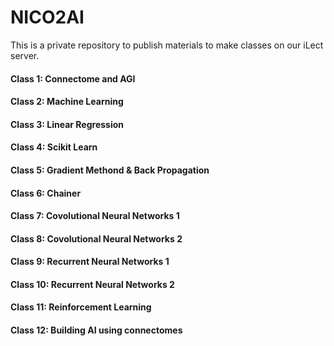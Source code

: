 # NICO2AI
This is a private repository to publish materials to make classes on our iLect server.

#### Class 1: Connectome and AGI
#### Class 2: Machine Learning 
#### Class 3: Linear Regression
#### Class 4: Scikit Learn
#### Class 5: Gradient Methond & Back Propagation
#### Class 6: Chainer
#### Class 7: Covolutional Neural Networks 1
#### Class 8: Covolutional Neural Networks 2
#### Class 9: Recurrent Neural Networks 1
#### Class 10: Recurrent Neural Networks 2
#### Class 11: Reinforcement Learning
#### Class 12: Building AI using connectomes
